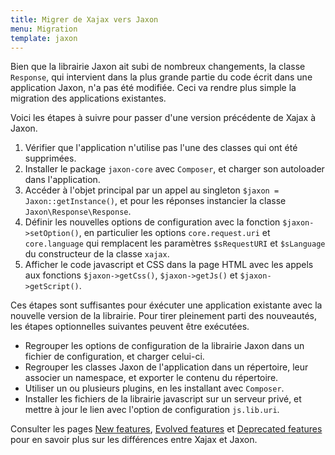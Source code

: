 ```yaml
---
title: Migrer de Xajax vers Jaxon
menu: Migration
template: jaxon
---
```


Bien que la librairie Jaxon ait subi de nombreux changements, la classe `Response`, qui intervient dans la plus grande partie du code écrit dans une application Jaxon, n'a pas été modifiée. Ceci va rendre plus simple la migration des applications existantes.

Voici les étapes à suivre pour passer d'une version précédente de Xajax à Jaxon.

1. Vérifier que l'application n'utilise pas l'une des classes qui ont été supprimées.
2. Installer le package `jaxon-core` avec `Composer`, et charger son autoloader dans l'application.
3. Accéder à l'objet principal par un appel au singleton `$jaxon = Jaxon::getInstance()`, et pour les réponses instancier la classe `Jaxon\Response\Response`.
4. Définir les nouvelles options de configuration avec la fonction `$jaxon->setOption()`, en particulier les options `core.request.uri` et `core.language` qui remplacent les paramètres `$sRequestURI` et `$sLanguage` du constructeur de la classe `xajax`.
5. Afficher le code javascript et CSS dans la page HTML avec les appels aux fonctions `$jaxon->getCss()`, `$jaxon->getJs()` et `$jaxon->getScript()`.  

Ces étapes sont suffisantes pour éxécuter une application existante avec la nouvelle version de la librairie.
Pour tirer pleinement parti des nouveautés, les étapes optionnelles suivantes peuvent être exécutées.

* Regrouper les options de configuration de la librairie Jaxon dans un fichier de configuration, et charger celui-ci.
* Regrouper les classes Jaxon de l'application dans un répertoire, leur associer un namespace, et exporter le contenu du répertoire.
* Utiliser un ou plusieurs plugins, en les installant avec `Composer`.
* Installer les fichiers de la librairie javascript sur un serveur privé, et mettre à jour le lien avec l'option de configuration `js.lib.uri`.

Consulter les pages [New features](../../../features/differences/added), [Evolved features](../../../features/differences/changed) et [Deprecated features](../../../features/differences/deprecated) pour en savoir plus sur les différences entre Xajax et Jaxon.
